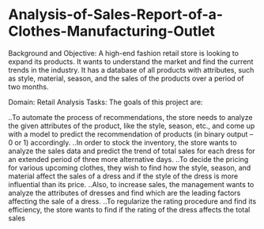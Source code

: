 # Analysis-of-Sales-Report-of-a-Clothes-Manufacturing-Outlet
Background and Objective:
A high-end fashion retail store is looking to expand its products. It wants to understand the market and find the current trends in the industry. It has a database of all products with attributes, such as style, material, season, and the sales of the products over a period of two months.

Domain: Retail
Analysis Tasks:
The goals of this project are:

..To automate the process of recommendations, the store needs to analyze the given attributes of the product, like the style, season, etc., and come up with a model to predict the recommendation of products (in binary output – 0 or 1) accordingly.
..In order to stock the inventory, the store wants to analyze the sales data and predict the trend of total sales for each dress for an extended period of three more alternative days.
..To decide the pricing for various upcoming clothes, they wish to find how the style, season, and material affect the sales of a dress and if the style of the dress is more influential than its price.
..Also, to increase sales, the management wants to analyze the attributes of dresses and find which are the leading factors affecting the sale of a dress.
..To regularize the rating procedure and find its efficiency, the store wants to find if the rating of the dress affects the total sales
